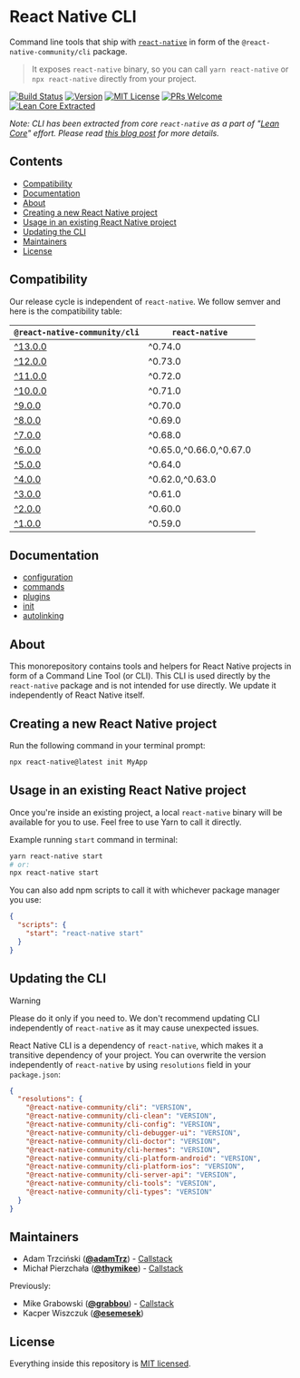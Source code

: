 # React Native CLI

Command line tools that ship with [`react-native`](https://github.com/facebook/react-native) in form of the `@react-native-community/cli` package.

> It exposes `react-native` binary, so you can call `yarn react-native` or `npx react-native` directly from your project.

[![Build Status][build-badge]][build] [![Version][version-badge]][package] [![MIT License][license-badge]][license] [![PRs Welcome][prs-welcome-badge]][prs-welcome] [![Lean Core Extracted][lean-core-badge]][lean-core]

_Note: CLI has been extracted from core `react-native` as a part of "[Lean Core](https://github.com/facebook/react-native/issues/23313)" effort. Please read [this blog post](https://www.callstack.com/blog/the-react-native-cli-has-a-new-home) for more details._

## Contents

- [Compatibility](#compatibility)
- [Documentation](#documentation)
- [About](#about)
- [Creating a new React Native project](#creating-a-new-react-native-project)
- [Usage in an existing React Native project](#usage-in-an-existing-react-native-project)
- [Updating the CLI](#updating-the-cli)
- [Maintainers](#maintainers)
- [License](#license)

## Compatibility

Our release cycle is independent of `react-native`. We follow semver and here is the compatibility table:

| `@react-native-community/cli`                                      | `react-native`          |
| ------------------------------------------------------------------ | ----------------------- |
| [^13.0.0](https://github.com/react-native-community/cli/tree/main) | ^0.74.0                 |
| [^12.0.0](https://github.com/react-native-community/cli/tree/12.x) | ^0.73.0                 |
| [^11.0.0](https://github.com/react-native-community/cli/tree/11.x) | ^0.72.0                 |
| [^10.0.0](https://github.com/react-native-community/cli/tree/10.x) | ^0.71.0                 |
| [^9.0.0](https://github.com/react-native-community/cli/tree/9.x)   | ^0.70.0                 |
| [^8.0.0](https://github.com/react-native-community/cli/tree/8.x)   | ^0.69.0                 |
| [^7.0.0](https://github.com/react-native-community/cli/tree/7.x)   | ^0.68.0                 |
| [^6.0.0](https://github.com/react-native-community/cli/tree/6.x)   | ^0.65.0,^0.66.0,^0.67.0 |
| [^5.0.0](https://github.com/react-native-community/cli/tree/5.x)   | ^0.64.0                 |
| [^4.0.0](https://github.com/react-native-community/cli/tree/4.x)   | ^0.62.0,^0.63.0         |
| [^3.0.0](https://github.com/react-native-community/cli/tree/3.x)   | ^0.61.0                 |
| [^2.0.0](https://github.com/react-native-community/cli/tree/2.x)   | ^0.60.0                 |
| [^1.0.0](https://github.com/react-native-community/cli/tree/1.x)   | ^0.59.0                 |

## Documentation

- [configuration](./docs/configuration.md)
- [commands](./docs/commands.md)
- [plugins](./docs/plugins.md)
- [init](./docs/init.md)
- [autolinking](./docs/autolinking.md)

## About

This monorepository contains tools and helpers for React Native projects in form of a Command Line Tool (or CLI). This CLI is used directly by the `react-native` package and is not intended for use directly. We update it independently of React Native itself.

## Creating a new React Native project

Run the following command in your terminal prompt:

```sh
npx react-native@latest init MyApp
```

## Usage in an existing React Native project

Once you're inside an existing project, a local `react-native` binary will be available for you to use. Feel free to use Yarn to call it directly.

Example running `start` command in terminal:

```sh
yarn react-native start
# or:
npx react-native start
```

You can also add npm scripts to call it with whichever package manager you use:

```json
{
  "scripts": {
    "start": "react-native start"
  }
}
```

## Updating the CLI

> [!WARNING]
> Please do it only if you need to. We don't recommend updating CLI independently of `react-native` as it may cause unexpected issues.

React Native CLI is a dependency of `react-native`, which makes it a transitive dependency of your project. You can overwrite the version independently of `react-native` by using `resolutions` field in your `package.json`:

```json
{
  "resolutions": {
    "@react-native-community/cli": "VERSION",
    "@react-native-community/cli-clean": "VERSION",
    "@react-native-community/cli-config": "VERSION",
    "@react-native-community/cli-debugger-ui": "VERSION",
    "@react-native-community/cli-doctor": "VERSION",
    "@react-native-community/cli-hermes": "VERSION",
    "@react-native-community/cli-platform-android": "VERSION",
    "@react-native-community/cli-platform-ios": "VERSION",
    "@react-native-community/cli-server-api": "VERSION",
    "@react-native-community/cli-tools": "VERSION",
    "@react-native-community/cli-types": "VERSION"
  }
}
```

## Maintainers

- Adam Trzciński ([**@adamTrz**](https://github.com/adamTrz)) - [Callstack](https://callstack.com)
- Michał Pierzchała ([**@thymikee**](https://github.com/thymikee)) - [Callstack](https://callstack.com)

Previously:

- Mike Grabowski ([**@grabbou**](https://github.com/grabbou)) - [Callstack](https://callstack.com)
- Kacper Wiszczuk ([**@esemesek**](https://github.com/esemesek))

## License

Everything inside this repository is [MIT licensed](./LICENSE).

<!-- badges -->

[build-badge]: https://img.shields.io/github/actions/workflow/status/react-native-community/cli/test.yml?branch=main&style=flat-square
[build]: https://github.com/react-native-community/cli/actions/workflows/test.yml
[version-badge]: https://img.shields.io/npm/v/@react-native-community/cli.svg?style=flat-square
[package]: https://www.npmjs.com/package/@react-native-community/cli
[license-badge]: https://img.shields.io/npm/l/@react-native-community/cli.svg?style=flat-square
[license]: https://opensource.org/licenses/MIT
[prs-welcome-badge]: https://img.shields.io/badge/PRs-welcome-brightgreen.svg?style=flat-square
[prs-welcome]: http://makeapullrequest.com
[lean-core-badge]: https://img.shields.io/badge/Lean%20Core-Extracted-brightgreen.svg?style=flat-square
[lean-core]: https://github.com/facebook/react-native/issues/23313
